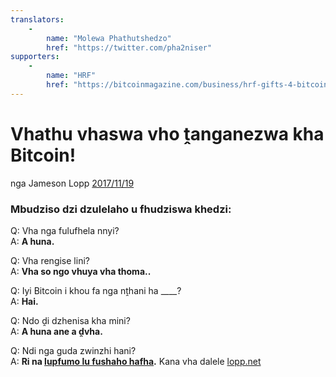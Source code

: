 ```yaml
---
translators: 
    - 
        name: "Molewa Phathutshedzo"
        href: "https://twitter.com/pha2niser"
supporters: 
    - 
        name: "HRF"
        href: "https://bitcoinmagazine.com/business/hrf-gifts-4-bitcoin-to-bitcoin-projects"
---
```

# Vhathu vhaswa vho ṱanganezwa kha Bitcoin!

nga Jameson Lopp [2017/11/19](https://twitter.com/lopp/status/932350908461133825)

<LanguageDropdown/>

### Mbudziso dzi dzulelaho u fhudziswa khedzi:

Q: Vha nga fulufhela nnyi?  
A: **A huna.**

Q: Vha rengise lini?  
A: **Vha so ngo vhuya vha thoma..**

Q: Iyi Bitcoin i khou fa nga nṱhani ha ____?  
A: **Hai.**

Q: Ndo ḓi dzhenisa kha mini?  
A: **A huna ane a ḓvha.**


Q: Ndi nga guda zwinzhi hani?  
A: **Ri na [lupfumo lu fushaho hafha](/zaf/ve/translations/).** Kana vha dalele [lopp.net](https://www.lopp.net/bitcoin-information.html)